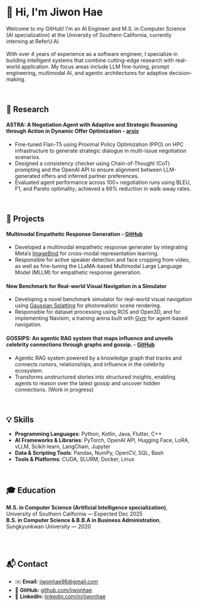 # 👋 Hi, I'm Jiwon Hae
Welcome to my GitHub! I'm an AI Engineer and M.S. in Computer Science (AI specialization) at the University of Southern California, currently interning at ReferU.AI. <br><br>
With over 4 years of experience as a software engineer, I specialize in building intelligent systems that combine cutting-edge research with real-world application. My focus areas include LLM fine-tuning, prompt engineering, multimodal AI, and agentic architectures for adaptive decision-making.

<br>

## 🧠 Research
#### ASTRA: A Negotiation Agent with Adaptive and Strategic Reasoning through Action in Dynamic Offer Optimization - [arxiv](https://arxiv.org/abs/2503.07129)
- Fine-tuned Flan-T5 using Proximal Policy Optimization (PPO) on HPC infrastructure to generate strategic dialogue in multi-issue negotiation scenarios.
- Designed a consistency checker using Chain-of-Thought (CoT) prompting and the OpenAI API to ensure alignment between LLM-generated offers and inferred partner preferences.
- Evaluated agent performance across 100+ negotiation runs using BLEU, F1, and Pareto optimality; achieved a 66% reduction in walk-away rates.

<br>

## 🌟 Projects
#### Multimodal Empathetic Response Generation - [GitHub](https://github.com/jiwon-hae/EmpatheticMLLM)
- Developed a multimodal empathetic response generater by integrating Meta’s [ImageBind](https://github.com/facebookresearch/ImageBind) for cross-modal representation learning.
- Responsible for active speaker detection and face cropping from video, as well as fine-tuning the LLaMA-based Multimodal Large Language Model (MLLM) for empathetic response generation.

#### New Benchmark for Real-world Visual Navigation in a Simulator
- Developing a novel benchmark simulator for real-world visual navigation using [Gaussian Splatting](https://github.com/graphdeco-inria/gaussian-splatting) for photorealistic scene rendering.
- Responsible for dataset processing using ROS and Open3D, and for implementing Navisim, a training arena built with [Gym](https://github.com/openai/gym) for agent-based navigation.

#### GOSSIPS: An agentic RAG system that maps influence and unveils celebrity connections through graphs and gossip. - [GitHub](https://github.com/jiwon-hae/gossips)
- Agentic RAG system powered by a knowledge graph that tracks and connects rumors, relationships, and influence in the celebrity ecosystem.
- Transforms unstructured stories into structured insights, enabling agents to reason over the latest gossip and uncover hidden connections.
(Work in progress)


<br>

## 💡 Skills
- **Programming Languages**: Python, Kotlin, Java, Flutter, C++<br>
- **AI Frameworks & Libraries**: PyTorch, OpenAI API, Hugging Face, LoRA, vLLM, Scikit-learn, LangChain, Jupyter<br>
- **Data & Scripting Tools**: Pandas, NumPy, OpenCV, SQL, Bash<br>
- **Tools & Platforms**: CUDA, SLURM, Docker, Linux<br>

<br>

## 🎓 Education
**M.S. in Computer Science (Artificial Intelligence specialization)**, University of Southern California — Expected Dec 2025 <br>
**B.S. in Computer Science & B.B.A in Business Administration**, Sungkyunkwan University — 2020

<br><br>

## 📬 Contact
- ✉️ **Email:** jiwonhae96@gmail.com
- 🐙 **GitHub:** [github.com/jiwonhae](https://github.com/jiwon-hae)  
- 💼 **LinkedIn:** [linkedin.com/in/jiwonhae](https://www.linkedin.com/in/jiwonhae94/)
